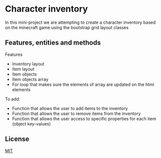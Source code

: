 # Character inventory

In this mini-project we are attempting to create a character inventory based on the minecraft game using the bootstrap grid layout classes

## Features, entities and methods

Features
- Inventory layout
- Item layout
- Item objects
- Item objects array
- For loop that makes sure the elements of array are updated on the html elements

To add:
- Function that allows the user to add items to the inventory
- Function that allows the user to remove items from the inventory
- Function that allows the user access to specific properties for each item (object key-values)

## License

[MIT](https://choosealicense.com/licenses/mit/)